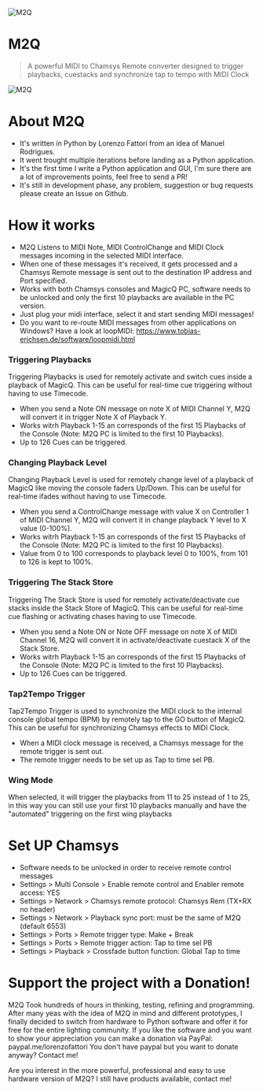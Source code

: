 <img src="https://i.imgur.com/skcF7OB.png" title="M2Q" alt="M2Q">

# M2Q

> A powerful MIDI to Chamsys Remote converter designed to trigger playbacks, cuestacks and synchronize tap to tempo with MIDI Clock
>

<img src="https://i.imgur.com/n8j722k.png" title="M2Q" alt="M2Q">



# About M2Q
- It's written in Python by Lorenzo Fattori from an idea of Manuel Rodrigues.
- It went trought multiple iterations before landing as a Python application.
- It's the first time I write a Python application and GUI, I'm sure there are a lot of improvements points, feel free to send a PR!
- It's still in development phase, any problem, suggestion or bug requests please create an Issue on Github.


# How it works
- M2Q Listens to MIDI Note, MIDI ControlChange and MIDI Clock messages incoming in the selected MIDI interface.
- When one of these messages it's received, it gets processed and a Chamsys Remote message is sent out to the destination IP address and Port specified.
- Works with both Chamsys consoles and MagicQ PC, software needs to be unlocked and only the first 10 playbacks are available in the PC version.
- Just plug your midi interface, select it and start sending MIDI messages!
- Do you want to re-route MIDI messages from other applications on Windows? Have a look at loopMIDI: https://www.tobias-erichsen.de/software/loopmidi.html

### Triggering Playbacks
Triggering Playbacks is used for remotely activate and switch cues inside a playback of MagicQ. This can be useful for real-time cue triggering without having to use Timecode.
- When you send a Note ON message on note X of MIDI Channel Y, M2Q will convert it in trigger Note X of Playback Y.
- Works witrh Playback 1-15 an corresponds of the first 15 Playbacks of the Console (Note: M2Q PC is limited to the first 10 Playbacks).
- Up to 126 Cues can be triggered.

### Changing Playback Level
Changing Playback Level is used for remotely change level of a playback of MagicQ like moving the console faders Up/Down. This can be useful for real-time ifades without having to use Timecode.
- When you send a ControlChange message with value X on Controller 1 of MIDI Channel Y, M2Q will convert it in change playback Y level to X value (0-100%).
- Works witrh Playback 1-15 an corresponds of the first 15 Playbacks of the Console (Note: M2Q PC is limited to the first 10 Playbacks).
- Value from 0 to 100 corresponds to playback level 0 to 100%, from 101 to 126 is kept to 100%.

### Triggering The Stack Store
Triggering The Stack Store is used for remotely activate/deactivate cue stacks inside the Stack Store of MagicQ. This can be useful for real-time cue flashing or activating chases having to use Timecode.
- When you send a Note ON or Note OFF message on note X of MIDI Channel 16, M2Q will convert it in activate/deactivate cuestack X of the Stack Store.
- Works witrh Playback 1-15 an corresponds of the first 15 Playbacks of the Console (Note: M2Q PC is limited to the first 10 Playbacks).
- Up to 126 Cues can be triggered.

### Tap2Tempo Trigger
Tap2Tempo Trigger is used to synchronize the MIDI clock to the internal console global tempo (BPM) by remotely tap to the GO button of MagicQ. This can be useful for synchronizing Chamsys effects to MIDI Clock.
- When a MIDI clock message is received, a Chamsys message for the remote trigger is sent out.
- The remote trigger needs to be set up as Tap to time sel PB.

### Wing Mode
When selected, it will trigger the playbacks from 11 to 25 instead of 1 to 25, in this way you can still use your first 10 playbacks manually and have the "automated" triggering on the first wing playbacks


# Set UP Chamsys
- Software needs to be unlocked in order to receive remote control messages
- Settings > Multi Console > Enable remote control and Enabler remote access: YES
- Settings > Network > Chamsys remote protocol: Chamsys Rem (TX+RX no header)
- Settings > Network > Playback sync port: must be the same of M2Q (default 6553)
- Settings > Ports > Remote trigger type: Make + Break
- Settings > Ports > Remote trigger action: Tap to time sel PB
- Settings > Playback > Crossfade button function: Global Tap to time


# Support the project with a Donation!
M2Q Took hundreds of hours in thinking, testing, refining and programming.
After many yeas with the idea of M2Q in mind and different prototypes, I finally decided to switch from hardware to Python software and offer it for free for the entire lighting community.
If you like the software and you want to show your appreciation you can make a donation via PayPal: paypal.me/lorenzofattori
You don't have paypal but you want to donate anyway? Contact me!

Are you interest in the more powerful, professional and easy to use hardware version of M2Q? I still have products available, contact me!
